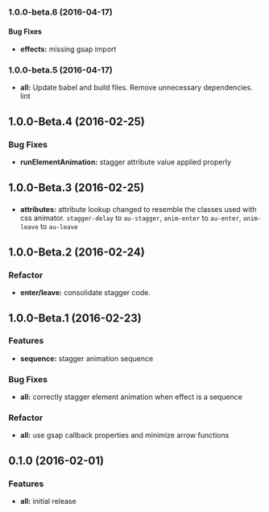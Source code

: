 ### 1.0.0-beta.6 (2016-04-17)

#### Bug Fixes

* **effects:** missing gsap import


### 1.0.0-beta.5 (2016-04-17)

* **all:** Update babel and build files. Remove unnecessary dependencies. lint


## 1.0.0-Beta.4 (2016-02-25)

### Bug Fixes

* **runElementAnimation:** stagger attribute value applied properly 

## 1.0.0-Beta.3 (2016-02-25)

### 
* **attributes:** attribute lookup changed to resemble the classes used with css animator. `stagger-delay` to `au-stagger`, `anim-enter` to `au-enter`, `anim-leave` to `au-leave`

## 1.0.0-Beta.2 (2016-02-24)

### Refactor
* **enter/leave:** consolidate stagger code. 

## 1.0.0-Beta.1 (2016-02-23)

### Features
* **sequence:** stagger animation sequence

### Bug Fixes
* **all:** correctly stagger element animation when effect is a sequence

### Refactor
* **all:** use gsap callback properties and minimize arrow functions

## 0.1.0 (2016-02-01)

### Features
* **all:** initial release
